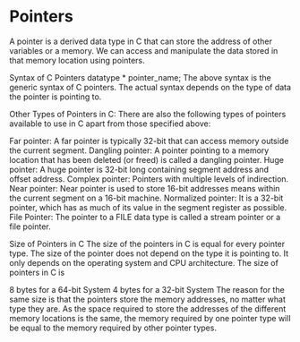 # Pointers

A pointer is a derived data type in C that can store the address of other variables or a memory. We can access and manipulate the data stored in that memory location using pointers.

Syntax of C Pointers
datatype * pointer_name;
The above syntax is the generic syntax of C pointers. The actual syntax depends on the type of data the pointer is pointing to.

Other Types of Pointers in C:
There are also the following types of pointers available to use in C apart from those specified above:

Far pointer: A far pointer is typically 32-bit that can access memory outside the current segment.
Dangling pointer: A pointer pointing to a memory location that has been deleted (or freed) is called a dangling pointer.
Huge pointer: A huge pointer is 32-bit long containing segment address and offset address.
Complex pointer: Pointers with multiple levels of indirection.
Near pointer: Near pointer is used to store 16-bit addresses means within the current segment on a 16-bit machine.
Normalized pointer: It is a 32-bit pointer, which has as much of its value in the segment register as possible.
File Pointer: The pointer to a FILE data type is called a stream pointer or a file pointer.

Size of Pointers in C
The size of the pointers in C is equal for every pointer type. The size of the pointer does not depend on the type it is pointing to. It only depends on the operating system and CPU architecture. The size of pointers in C is 

8 bytes for a 64-bit System
4 bytes for a 32-bit System
The reason for the same size is that the pointers store the memory addresses, no matter what type they are. As the space required to store the addresses of the different memory locations is the same, the memory required by one pointer type will be equal to the memory required by other pointer types.
